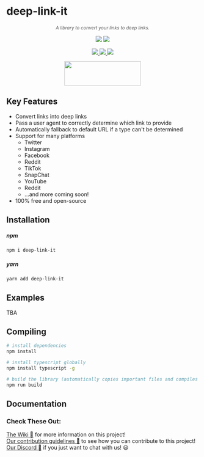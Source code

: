 # deep-link-it
 
<p align="center" style="font-style: italic;color:rgba(0,0,0,.65);font-size: 12px !important;">
A library to convert your links to deep links.
</p>

<p align="center">
    <img src="https://img.shields.io/badge/license-LGPL v2.1-green?style=for-the-badge" />
    <img src="https://img.shields.io/badge/Release-v1.1.0-orange?style=for-the-badge" />
</p>

<p align="center">
    <a href="https://twitter.com/neutroncreative">
        <img src="https://img.shields.io/twitter/follow/neutroncreative?style=for-the-badge" />
    </a>
    <a href="https://www.instagram.com/neutroncreative/">
        <img src="https://img.shields.io/badge/Instagram-Follow%20Us-blue?style=for-the-badge" />
    </a>
    <a href="https://www.youtube.com/channel/UCRLlabj3ZUgpx-ArKKHF8TQ">
        <img src="https://img.shields.io/badge/YouTube-Subscribe%20-red?style=for-the-badge" />
    </a>
</p>

<p align="center">
    <a href="https://discord.gg/BUbmgV4">
        <img width="200" height="64" src="https://i.imgur.com/JtoQm1v.png">
    </a>
</p>

## Key Features
- Convert links into deep links
- Pass a user agent to correctly determine which link to provide
- Automatically fallback to default URL if a type can't be determined
- Support for many platforms
    - Twitter
    - Instagram
    - Facebook
    - Reddit
    - TikTok
    - SnapChat
    - YouTube
    - Reddit
    - ...and more coming soon!
- 100% free and open-source

## Installation

##### npm
```bash
npm i deep-link-it
```

##### yarn
```bash
yarn add deep-link-it
```

## Examples
TBA

## Compiling
```sh
# install dependencies
npm install

# install typescript globally
npm install typescript -g

# build the library (automatically copies important files and compiles typescript)
npm run build
```

## Documentation

### Check These Out:
[The Wiki 📝](https://github.com/Neutron-Creative/deep-link-it/wiki) for more information on this project!  
[Our contribution guidelines 🚀](https://github.com/Neutron-Creative/deep-link-it/blob/master/.github/CONTRIBUTING.md) to see how you can contribute to this project!  
[Our Discord 💬](https://discord.gg/BUbmgV4) if you just want to chat with us! 😃